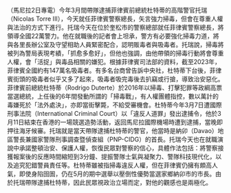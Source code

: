 （馬尼拉2日專電）今年3月間帶隊逮捕菲律賓前總統杜特蒂的高階警官托瑞（Nicolas Torre III），今天就任菲律賓警察總長，矢言強力掃毒，但會在尊重人權與法治的方式下進行。托瑞今天在位於奎松市的警察總部就任菲律賓警察總長，將領導全國22萬警力。他在就職後的記者會上坦承，警方有必要強化掃毒力道，將與各里長辦公室及守望相助人員緊密配合，認明販毒者與吸毒者。托瑞說，掃毒將被列為警局表現考績，「抓愈多愈好」，但他也強調，由他帶領的掃毒行動將會尊重人權，會「活捉」與毒品相關的嫌犯。根據菲律賓司法部的資料，截至2023年，菲律賓全國約有147萬名吸毒者。有多名台商曾告訴中央社，杜特蒂下台後，菲律賓街頭的吸毒者似乎又多了起來，吸毒者吸完毒後去扒竊或行搶，導致治安惡化。菲律賓前總統杜特蒂（Rodrigo Duterte）於2016年以掃毒、打擊犯罪等政綱高票當選總統，上任後的6年間發動所謂的「掃毒戰」，有人權團體指控，數以萬計的毒嫌死於「法外處決」，亦即當街擊斃，不給受審機會。杜特蒂今年3月7日遭國際刑事法院（International Criminal Court）以「違反人道罪」發出逮捕令，他於3月11日結束在香港的一場競選造勢活動，返回馬尼拉國際機場時遭到逮捕，當晚即押往海牙候審。托瑞就是當天帶隊逮捕杜特蒂的警官，他當時是納卯（Davao）地區警長兼國家警隊刑事調查暨偵查組（PNP-CIDG）的首長。托瑞今天也在就職演說中承諾整頓治安、保護人權，恢復民眾對警察的信心，具體作法包括：將警察接獲報案後的反應時間縮短到3分鐘、提振警隊士氣與凝聚力、警隊科技現代化，以及追究犯錯警員責任等。杜特蒂雖被指掃毒違反人權，但在菲律賓仍擁有頗高人氣，即使身陷囹圄，仍在5月的期中選舉以壓倒性優勢當選家鄉納卯市的市長。由於托瑞帶隊逮捕杜特蒂，因此民眾視政治立場而定，對他的觀感也是兩極化。